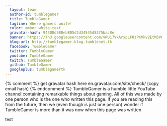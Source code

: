 ```yaml
---
  layout: team
  author-id: tumblegamer
  title: TumbleGamer
  tagline: Where gamers unite!
  color: amber white-text
  gravatar-hash: 94308d588eb805d2d34545d5375bac8e
  banner: https://lh3.googleusercontent.com/vRU17VkArxpLF0zPKVkV2EtM3V0Pt91mPoZQKxsG0HUczK9SuDJYbOfs7lNtpIPSQNh1VE3xYvEmLDfAVxTXl0BwV5Dy8mZ9LzMV9Ti2kcRiAe9razVSF8U7TKGvWlNvkBr5-bcWzOEZqGfscSwzK5bD05vmdCAoO5rFAsvAxoZPIqY3HS5tVsjM5Qf2_vOWO8ARHgP8ud6iopuAWQmzlgFpeewf0LCOWuzzhROAFlOSlPYZqMgTNIPBBF4yJ_REA54CWK9dxgUNNxRXjJ6jotmidF0YX7XWqEna-5yeYnhazPyriGAshN0HCKFbY1Ah3MR3sNPl0ffJ-uZT5hb0kiCZaPHCYjIZpscEOwtWa33X5XFScpnZvVY9r-2dCuNqxDp5b0jI9pMkYsoKDb3a3bE11TvsJ4m5ojMcF-hvKyWbiHXXAAy1aXSsd3dRiqW8ZZdKSA5nrJSYvcR7TI95tPdXC9nEvy7lC7LWHhfIEGUA5AF2clL5jmBSz79oLnjdniVZBjt5d6aLreGC1Cx10JxMW6Co_8Vb2ahkCRUswRd8ezj91l_JULh3gEiQIFrt4VOvzYqmQEoBNuHaIEdN-aX5CO_hcqrJYAyRzU-N4gdQp4mt=w1048-h589-no
  blog-url: http://tumblegamer.blog.tumblenet.tk
  facebook: TumbleGamer
  twitter: TumbleGamer
  youtube: TumbleGamer
  twitch: TumbleGamer
  github: TumbleGamer
  googleplus: tumblegamertk
---
```

{% comment %} get gravatar hash here en.gravatar.com/site/check/ (copy email hash) {% endcomment %}
TumbleGamer is a humble little YouTube channel containing remarkable things about gaming. All of this was made by one person who is the one who written this page. If you are reading this from the future, then we (even though is just one person) wonder if TumbleGamer is more than it was now when this page was written.
<!--more-->
test
